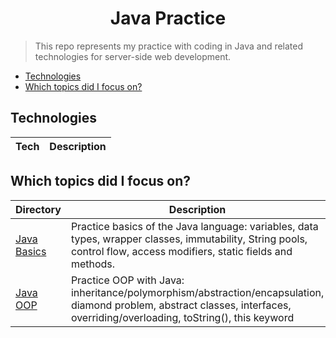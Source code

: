 <h1 align="center">
Java Practice
</h1>

> This repo represents my practice with coding in Java and related technologies for server-side web development.

- [Technologies](#technologies)
- [Which topics did I focus on?](#which-topics-did-i-focus-on)

## Technologies

| Tech | Description |
| - | - |

## Which topics did I focus on?

| Directory | Description |
| - | - |
| [Java Basics](./week1/d2-java/) | Practice basics of the Java language: variables, data types, wrapper classes, immutability, String pools, control flow, access modifiers, static fields and methods. |
| [Java OOP](./week1/d3-oop/) | Practice OOP with Java: inheritance/polymorphism/abstraction/encapsulation, diamond problem, abstract classes, interfaces, overriding/overloading, toString(), this keyword |
